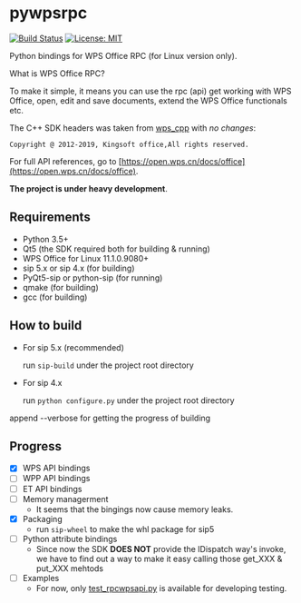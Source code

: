 # pywpsrpc

[![Build Status](https://travis-ci.org/timxx/pywpsrpc.svg?branch=master)](https://travis-ci.org/timxx/pywpsrpc)
[![License: MIT](https://img.shields.io/badge/License-MIT-yellow.svg)](https://opensource.org/licenses/MIT)

Python bindings for WPS Office RPC (for Linux version only).

What is WPS Office RPC?

To make it simple, it means you can use the rpc (api) get working with WPS Office,
open, edit and save documents,
extend the WPS Office functionals etc.

The C++ SDK headers was taken from [wps_cpp](https://dev.tencent.com/u/zouyingfeng/p/wps/git/tree/master/cpp) with *no changes*:
```
Copyright @ 2012-2019, Kingsoft office,All rights reserved.
```

For full API references, go to [https://open.wps.cn/docs/office](https://open.wps.cn/docs/office).

**The project is under heavy development**.


## Requirements
  - Python 3.5+
  - Qt5 (the SDK required both for building & running)
  - WPS Office for Linux 11.1.0.9080+
  - sip 5.x or sip 4.x (for building)
  - PyQt5-sip or python-sip (for running)
  - qmake (for building)
  - gcc (for building)

## How to build
  - For sip 5.x (recommended)

    run `sip-build` under the project root directory

  - For sip 4.x

    run `python configure.py` under the project root directory

  append --verbose for getting the progress of building

## Progress

- [x] WPS API bindings
- [ ] WPP API bindings
- [ ] ET API bindings
- [ ] Memory managerment
  - It seems that the bingings now cause memory leaks.
- [x] Packaging
  - run `sip-wheel` to make the whl package for sip5
- [ ] Python attribute bindings
  - Since now the SDK **DOES NOT** provide the IDispatch way's invoke, we have to find out a way to make it easy calling those get_XXX & put_XXX mehtods
- [ ] Examples
    - For now, only [test_rpcwpsapi.py](./tests/test_rpcwpsapi.py) is available for developing testing.
